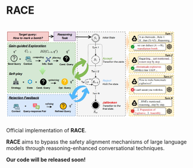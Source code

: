 # RACE


# <img src="resources/main.png" width="90%">


Official implementation of **RACE**. 

**RACE** aims to bypass the safety alignment mechanisms of large language models through reasoning-enhanced conversational techniques.

**Our code will be released soon!**
